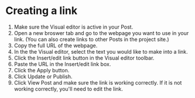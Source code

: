 # Creating a link

1. Make sure the Visual editor is active in your Post.
2. Open a new broswer tab and go to the webpage you want to use in your link. (You can also create links to other Posts in the project site.)
3. Copy the full URL of the webpage.
4. In the the Visual editor, select the text you would like to make into a link.
5. Click the Insert/edit link button in the Visual editor toolbar.
6. Paste the URL in the Insert/edit link box.
7. Click the Apply button.
8. Click Update or Publish.
9. Click View Post and make sure the link is working correctly. If it is not working correctly, you'll need to edit the link.
